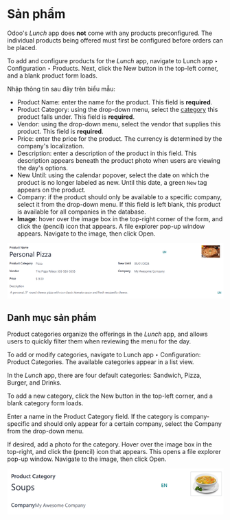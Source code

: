 # Sản phẩm

Odoo's *Lunch* app does **not** come with any products preconfigured. The individual products being
offered must first be configured before orders can be placed.

To add and configure products for the *Lunch* app, navigate to Lunch app ‣
Configuration ‣ Products. Next, click the New button in the top-left corner, and a
blank product form loads.

Nhập thông tin sau đây trên biểu mẫu:

- Product Name: enter the name for the product. This field is **required**.
- Product Category: using the drop-down menu, select the [category](#lunch-product-categories) this product falls under. This field is **required**.
- Vendor: using the drop-down menu, select the vendor that supplies this product. This
  field is **required**.
- Price: enter the price for the product. The currency is determined by the company's
  localization.
- Description: enter a description of the product in this field. This description
  appears beneath the product photo when users are viewing the day's options.
- New Until: using the calendar popover, select the date on which the product is no
  longer labeled as new. Until this date, a green `New` tag appears on the product.
- Company: if the product should only be available to a specific company, select it from
  the drop-down menu. If this field is left blank, this product is available for all companies in
  the database.
- **Image**: hover over the image box in the top-right corner of the form, and click the
  <i class="fa fa-pencil"></i> (pencil) icon that appears. A file explorer pop-up window appears.
  Navigate to the image, then click Open.

![A product form filled out for a nine inch pizza.](products/product.png)

<a id="lunch-product-categories"></a>

## Danh mục sản phẩm

Product categories organize the offerings in the *Lunch* app, and allows users to quickly filter
them when reviewing the menu for the day.

To add or modify categories, navigate to Lunch app ‣ Configuration: Product
Categories. The available categories appear in a list view.

In the *Lunch* app, there are four default categories: Sandwich, Pizza,
Burger, and Drinks.

To add a new category, click the New button in the top-left corner, and a blank category
form loads.

Enter a name in the Product Category field. If the category is company-specific and
should only appear for a certain company, select the Company from the drop-down menu.

If desired, add a photo for the category. Hover over the image box in the top-right, and click the
<i class="fa fa-pencil"></i> (pencil) icon that appears. This opens a file explorer pop-up window.
Navigate to the image, then click Open.

![The category form, with the fields filled out for a Soup category.](products/category.png)
